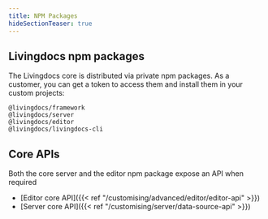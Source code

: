 ```yaml
---
title: NPM Packages
hideSectionTeaser: true
---
```


## Livingdocs npm packages

The Livingdocs core is distributed via private npm packages.
As a customer, you can get a token to access them and install them in your custom projects:

```
@livingdocs/framework
@livingdocs/server
@livingdocs/editor
@livingdocs/livingdocs-cli
```

## Core APIs

Both the core server and the editor npm package expose an API when required

- [Editor core API]({{< ref "/customising/advanced/editor/editor-api" >}})
- [Server core API]({{< ref "/customising/server/data-source-api" >}})
